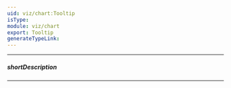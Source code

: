 ```yaml
---
uid: viz/chart:Tooltip
isType: 
module: viz/chart
export: Tooltip
generateTypeLink: 
---
```

---
##### shortDescription
<!-- Description goes here -->

---
